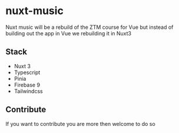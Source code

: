 # nuxt-music

Nuxt music will be a rebuild of the ZTM course for Vue but instead of building out the app in Vue we rebuilding it in Nuxt3

## Stack

* Nuxt 3
* Typescript
* Pinia
* Firebase 9
* Tailwindcss

## Contribute

If you want to contribute you are more then welcome to do so